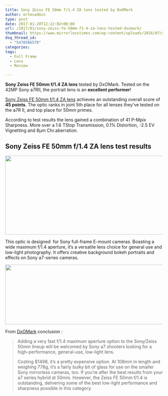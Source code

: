 ```yaml
---
title: Sony Zeiss FE 50mm f/1.4 ZA lens tested by DxOMark
author: mrtmsadmin
type: post
date: 2017-01-20T12:22:02+00:00
url: /2017/01/sony-zeiss-fe-50mm-f1-4-za-lens-tested-dxomark/
thumbnail: https://www.mirrorlesstimes.com/wp-content/uploads/2016/07/sony-fe-50mm-f1-4-za-1.jpg
dsq_thread_id:
  - "5478586570"
categories:
tags:
  - Full Frame
  - Lens
  - Review

---
```

**Sony Zeiss FE 50mm f/1.4 ZA lens** tested by DxOMark. Tested on the 42MP Sony a7RII, the portrait lens is an **excellent performer**!

[Sony Zeiss FE 50mm f/1.4 ZA lens][1] achieves an outstanding overall score of **45 points**. The optic ranks in joint 5th place for all lenses they’ve tested on the a7R II, and top place for 50mm primes.

According to test results the lens gained a combination of 41 P-Mpix Sharpness. More over a 1.6 TStop Transmission, 0.1% Distortion, -2.5 EV Vignetting and 8μm Chr.aberration.<!--more-->

## Sony Zeiss FE 50mm f/1.4 ZA lens test results

[<img class="aligncenter size-full wp-image-952" src="https://i2.wp.com/www.mirrorlesstimes.com/wp-content/uploads/2017/01/sony-zeiss-fe-50mm-f1-4-za-lens-tested-dxomark.png?resize=600%2C252&#038;ssl=1" alt="" width="600" height="252" srcset="https://i2.wp.com/www.mirrorlesstimes.com/wp-content/uploads/2017/01/sony-zeiss-fe-50mm-f1-4-za-lens-tested-dxomark.png?w=940&ssl=1 940w, https://i2.wp.com/www.mirrorlesstimes.com/wp-content/uploads/2017/01/sony-zeiss-fe-50mm-f1-4-za-lens-tested-dxomark.png?resize=300%2C126&ssl=1 300w, https://i2.wp.com/www.mirrorlesstimes.com/wp-content/uploads/2017/01/sony-zeiss-fe-50mm-f1-4-za-lens-tested-dxomark.png?resize=768%2C323&ssl=1 768w" sizes="(max-width: 600px) 100vw, 600px" data-recalc-dims="1" />][2]

This optic is designed  for Sony full-frame E-mount cameras. Boasting a wide maximum f/1.4 aperture, it’s a versatile lens choice for general use and low-light photography. It offers creative background bokeh portraits and effects on Sony a7-series cameras.

[<img class="aligncenter size-full wp-image-953" src="https://i2.wp.com/www.mirrorlesstimes.com/wp-content/uploads/2017/01/Score__FE_50mm__920.png?resize=600%2C191&#038;ssl=1" alt="" width="600" height="191" srcset="https://i2.wp.com/www.mirrorlesstimes.com/wp-content/uploads/2017/01/Score__FE_50mm__920.png?w=920&ssl=1 920w, https://i2.wp.com/www.mirrorlesstimes.com/wp-content/uploads/2017/01/Score__FE_50mm__920.png?resize=300%2C96&ssl=1 300w, https://i2.wp.com/www.mirrorlesstimes.com/wp-content/uploads/2017/01/Score__FE_50mm__920.png?resize=768%2C245&ssl=1 768w" sizes="(max-width: 600px) 100vw, 600px" data-recalc-dims="1" />][3]

From  <a title="" href="https://www.dxomark.com/Reviews/Sony-Carl-Zeiss-Plannar-T-FE-50mm-f-1.4-ZA-lens-review" target="_blank" rel="external nofollow">DxOMark</a> conclusion :

> Adding a very fast f/1.4 maximum aperture option to the Sony/Zeiss 50mm lineup will be welcomed by Sony a7 shooters looking for a high-performance, general-use, low-light lens.
> 
> Costing $1498, it’s a pretty expensive option. At 108mm in length and weighing 778g, it’s a fairly bulky bit of glass for use on the smaller Sony mirrorless cameras, too. If you’re after the best results from your a7 series hybrid at 50mm. However, the Zeiss FE 50mm f/1.4 is outstanding, delivering some of the best low-light performance and sharpness possible in this category.

 [1]: https://www.mirrorlesstimes.com/2016/07/sony-fe-50mm-f1-4-za/
 [2]: https://i2.wp.com/www.mirrorlesstimes.com/wp-content/uploads/2017/01/sony-zeiss-fe-50mm-f1-4-za-lens-tested-dxomark.png?ssl=1
 [3]: https://i2.wp.com/www.mirrorlesstimes.com/wp-content/uploads/2017/01/Score__FE_50mm__920.png?ssl=1